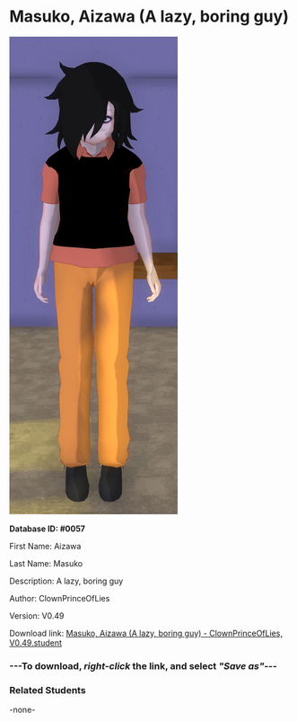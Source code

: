 # Masuko, Aizawa (A lazy, boring guy)

<img src="../../Files/Images/Masuko, Aizawa (A lazy, boring guy).png" title="Masuko, Aizawa (A lazy, boring guy) - ClownPrinceOfLies, V0.49">

**Database ID: #0057**

First Name: Aizawa

Last Name: Masuko

Description: A lazy, boring guy

Author: ClownPrinceOfLies

Version: V0.49

Download link: <a href="https://raw.githubusercontent.com/Arbiter1223/Daigaku-Gurashi-Custom-Students/master/Files/Student%20Files/Masuko%2C%20Aizawa%20(A%20lazy%2C%20boring%20guy)%20-%20ClownPrinceOfLies%2C%20V0.49.student">Masuko, Aizawa (A lazy, boring guy) - ClownPrinceOfLies, V0.49.student</a>

### ---**To download, _right-click_ the link, and select _"Save as"_**---

### Related Students

-none-
